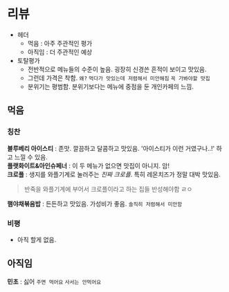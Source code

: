 # 리뷰
- 헤더
  - 먹음 : 아주 주관적인 평가
  - 아직임 : 더 주관적인 예상
- 토탈평가
  - 전반적으로 메뉴들의 수준이 높음. 굉장히 신경쓴 흔적이 보이고 맛있음.
  - 그런데 가격은 착함. `왜?` `먹다가 맛있는데 저렴해서 미안해짐` `꼭 가봐야할 맛집`
  - 분위기는 평범함. 분위기보다는 메뉴에 중점을 둔 개인카페의 느낌.



## 먹음
### 칭찬

**블루베리 아이스티** : 존맛. 깔끔하고 달콤하고 맛있음. '아이스티가 이런 거였구나..!' 하고 느낄 수 있음.  
**플랫화이트&아인슈페너** : 이 두 메뉴가 없으면 맛집이 아니지. 암!  
**크로플** : 생지를 와플기계로 눌러주는 *진짜 크로플*. 특히 레몬치즈가 정말 대박 맛있음.   

> 반죽을 와플기계에 부어서 크로플이라고 하는 집들 반성해야함 ㄹㅇ

**햄야채볶음밥** : 든든하고 맛있음. 가성비가 좋음. `솔직히 저렴해서 미안함`

### 비평

- 아직 할게 없음.



## 아직임
**민초** : 싫어 `주면 먹어요` `사서는 안먹어요`